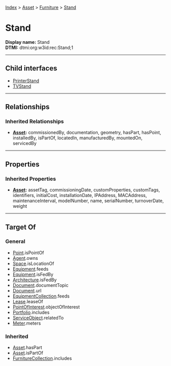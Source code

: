 [Index](../../../index.md) > [Asset](../../Asset.md) > [Furniture](../Furniture.md) > [Stand](#)
# Stand

**Display name:** Stand<br />
**DTMI:** dtmi:org:w3id:rec:Stand;1

---

## Child interfaces
* [PrinterStand](Printer-.md)
* [TVStand](TV-.md)

---

## Relationships

### Inherited Relationships
* **[Asset](../../Asset.md):** commissionedBy, documentation, geometry, hasPart, hasPoint, installedBy, isPartOf, locatedIn, manufacturedBy, mountedOn, servicedBy

---

## Properties

### Inherited Properties
* **[Asset](../../Asset.md):** assetTag, commissioningDate, customProperties, customTags, identifiers, initialCost, installationDate, IPAddress, MACAddress, maintenanceInterval, modelNumber, name, serialNumber, turnoverDate, weight

---

## Target Of
### General
* [Point](../../../Point/Point.md).isPointOf
* [Agent](../../../Agent/Agent.md).owns
* [Space](../../../Space/Space.md).isLocationOf
* [Equipment](../../Equipment/Equipment.md).feeds
* [Equipment](../../Equipment/Equipment.md).isFedBy
* [Architecture](../../../Space/Architecture/Architecture.md).isFedBy
* [Document](../../../Information/Document/Document.md).documentTopic
* [Document](../../../Information/Document/Document.md).url
* [EquipmentCollection](../../../Collection/Equipment-.md).feeds
* [Lease](../../../Event/Lease.md).leaseOf
* [PointOfInterest](../../../Information/PointOfInterest.md).objectOfInterest
* [Portfolio](../../../Collection/Portfolio.md).includes
* [ServiceObject](../../../Information/ServiceObject/ServiceObject.md).relatedTo
* [Meter](../../Equipment/Meter/Meter.md).meters
### Inherited
* [Asset](../../Asset.md).hasPart
* [Asset](../../Asset.md).isPartOf
* [FurnitureCollection](../../../Collection/Furniture-.md).includes
